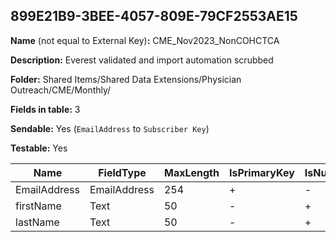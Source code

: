 ## 899E21B9-3BEE-4057-809E-79CF2553AE15

**Name** (not equal to External Key)**:** CME_Nov2023_NonCOHCTCA

**Description:** Everest validated and import automation scrubbed

**Folder:** Shared Items/Shared Data Extensions/Physician Outreach/CME/Monthly/

**Fields in table:** 3

**Sendable:** Yes (`EmailAddress` to `Subscriber Key`)

**Testable:** Yes

| Name | FieldType | MaxLength | IsPrimaryKey | IsNullable | DefaultValue |
| --- | --- | --- | --- | --- | --- |
| EmailAddress | EmailAddress | 254 | + | - |  |
| firstName | Text | 50 | - | + |  |
| lastName | Text | 50 | - | + |  |
